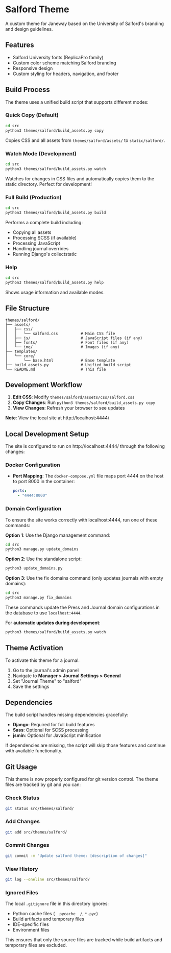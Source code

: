 # Salford Theme

A custom theme for Janeway based on the University of Salford's branding and design guidelines.

## Features

- Salford University fonts (ReplicaPro family)
- Custom color scheme matching Salford branding
- Responsive design
- Custom styling for headers, navigation, and footer

## Build Process

The theme uses a unified build script that supports different modes:

### Quick Copy (Default)
```bash
cd src
python3 themes/salford/build_assets.py copy
```
Copies CSS and all assets from `themes/salford/assets/` to `static/salford/`.

### Watch Mode (Development)
```bash
cd src
python3 themes/salford/build_assets.py watch
```
Watches for changes in CSS files and automatically copies them to the static directory. Perfect for development!

### Full Build (Production)
```bash
cd src
python3 themes/salford/build_assets.py build
```
Performs a complete build including:
- Copying all assets
- Processing SCSS (if available)
- Processing JavaScript
- Handling journal overrides
- Running Django's collectstatic

### Help
```bash
cd src
python3 themes/salford/build_assets.py help
```
Shows usage information and available modes.

## File Structure

```
themes/salford/
├── assets/
│   ├── css/
│   │   └── salford.css          # Main CSS file
│   ├── js/                      # JavaScript files (if any)
│   ├── fonts/                   # Font files (if any)
│   └── img/                     # Images (if any)
├── templates/
│   └── core/
│       └── base.html            # Base template
├── build_assets.py              # Unified build script
└── README.md                    # This file
```

## Development Workflow

1. **Edit CSS**: Modify `themes/salford/assets/css/salford.css`
2. **Copy Changes**: Run `python3 themes/salford/build_assets.py copy`
3. **View Changes**: Refresh your browser to see updates

**Note**: View the local site at http://localhost:4444/

## Local Development Setup

The site is configured to run on http://localhost:4444/ through the following changes:

### Docker Configuration
- **Port Mapping**: The `docker-compose.yml` file maps port 4444 on the host to port 8000 in the container:
  ```yaml
  ports:
    - "4444:8000"
  ```

### Domain Configuration
To ensure the site works correctly with localhost:4444, run one of these commands:

**Option 1**: Use the Django management command:
```bash
cd src
python3 manage.py update_domains
```

**Option 2**: Use the standalone script:
```bash
python3 update_domains.py
```

**Option 3**: Use the fix domains command (only updates journals with empty domains):
```bash
cd src
python3 manage.py fix_domains
```

These commands update the Press and Journal domain configurations in the database to use `localhost:4444`.

For **automatic updates during development**:
```bash
python3 themes/salford/build_assets.py watch
```

## Theme Activation

To activate this theme for a journal:

1. Go to the journal's admin panel
2. Navigate to **Manager > Journal Settings > General**
3. Set "Journal Theme" to "salford"
4. Save the settings

## Dependencies

The build script handles missing dependencies gracefully:
- **Django**: Required for full build features
- **Sass**: Optional for SCSS processing
- **jsmin**: Optional for JavaScript minification

If dependencies are missing, the script will skip those features and continue with available functionality.

## Git Usage

This theme is now properly configured for git version control. The theme files are tracked by git and you can:

### Check Status
```bash
git status src/themes/salford/
```

### Add Changes
```bash
git add src/themes/salford/
```

### Commit Changes
```bash
git commit -m "Update salford theme: [description of changes]"
```

### View History
```bash
git log --oneline src/themes/salford/
```

### Ignored Files
The local `.gitignore` file in this directory ignores:
- Python cache files (`__pycache__/`, `*.pyc`)
- Build artifacts and temporary files
- IDE-specific files
- Environment files

This ensures that only the source files are tracked while build artifacts and temporary files are excluded.

